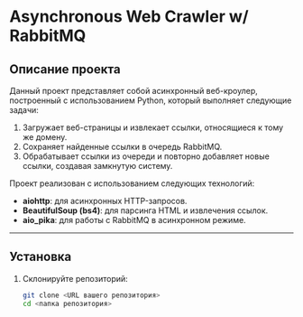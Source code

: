 # Asynchronous Web Crawler w/ RabbitMQ

## Описание проекта

Данный проект представляет собой асинхронный веб-кроулер, построенный с использованием Python, который выполняет следующие задачи:
1. Загружает веб-страницы и извлекает ссылки, относящиеся к тому же домену.
2. Сохраняет найденные ссылки в очередь RabbitMQ.
3. Обрабатывает ссылки из очереди и повторно добавляет новые ссылки, создавая замкнутую систему.

Проект реализован с использованием следующих технологий:
- **aiohttp**: для асинхронных HTTP-запросов.
- **BeautifulSoup (bs4)**: для парсинга HTML и извлечения ссылок.
- **aio_pika**: для работы с RabbitMQ в асинхронном режиме.

---

## Установка

1. Склонируйте репозиторий:
   ```bash
   git clone <URL вашего репозитория>
   cd <папка репозитория>
